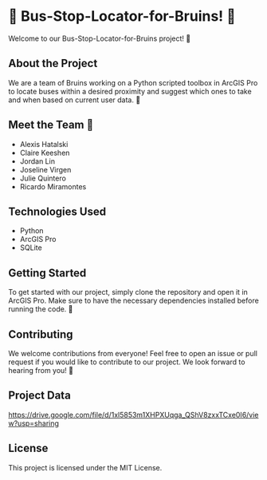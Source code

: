 # 🚌 Bus-Stop-Locator-for-Bruins! 🐻

Welcome to our Bus-Stop-Locator-for-Bruins project! 🎉

## About the Project

We are a team of Bruins working on a Python scripted toolbox in ArcGIS Pro to locate buses within a desired proximity and suggest which ones to take and when based on current user data. 🌟

## Meet the Team 👋

- Alexis Hatalski
- Claire Keeshen
- Jordan Lin
- Joseline Virgen
- Julie Quintero
- Ricardo Miramontes

## Technologies Used

- Python
- ArcGIS Pro
- SQLite

## Getting Started

To get started with our project, simply clone the repository and open it in ArcGIS Pro. Make sure to have the necessary dependencies installed before running the code. 🚀

## Contributing

We welcome contributions from everyone! Feel free to open an issue or pull request if you would like to contribute to our project. We look forward to hearing from you! 💬
## Project Data
https://drive.google.com/file/d/1xl5853m1XHPXUqga_QShV8zxxTCxe0I6/view?usp=sharing

## License

This project is licensed under the MIT License.
